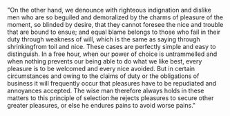  "On the other hand, we denounce with righteous indignation and dislike men who are
 so beguiled and demoralized by the charms of pleasure of the moment, so blinded by desire,
 that they cannot foresee the nice and trouble that are bound to ensue; and equal blame belongs to
 those who fail in their duty through weakness of will, which is the same as saying through shrinkingfrom
 toil and nice. These cases are perfectly simple and easy to distinguish. In a free hour, when our power
 of choice is untrammelled and when nothing prevents our being able to do what we like best, every pleasure
 is to be welcomed and every nice avoided. But in certain circumstances and owing to the claims of duty or
 the obligations of business it will frequently occur that pleasures have to be repudiated and
 annoyances accepted. The wise man therefore always holds in these matters to this principle of
 selection:he rejects pleasures to secure other greater pleasures, or else he endures pains to avoid
 worse pains."      